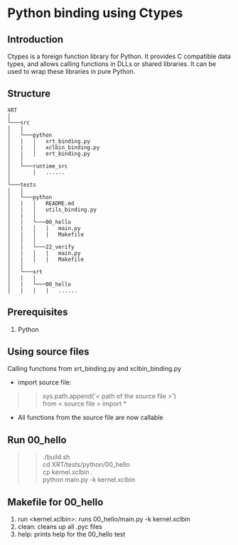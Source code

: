 # Python binding using Ctypes
## Introduction
Ctypes is a foreign function library for Python. It provides C compatible data types, 
and allows calling functions in DLLs or shared libraries. It can be used to wrap these 
libraries in pure Python.

## Structure

```
XRT   
│
└───src
│   │
│   └───python
│   |   │   xrt_binding.py
│   |   │   xclbin_binding.py
│   |   │   ert_binding.py
│   │
│   └───runtime_src
│       │   ......
│ 
└───tests
│   │
│   └───python
│   |   │   README.md
│   |   │   utils_binding.py
│   |   │
│   |   └───00_hello
│   |   │   |   main.py
│   |   │   |   Makefile
│   │   │
│   |   └───22_verify
│   |   │   |   main.py
│   |   │   |   Makefile
│   │
│   └───xrt
│   |   │
│   |   └───00_hello
│   |   │   |   ......

```

## Prerequisites
1. Python

## Using source files
Calling functions from xrt_binding.py and xclbin_binding.py
* import source file:
>> sys.path.append('< path of the source file >') <br>
from < source file > import *
* All functions from the source file are now callable 

## Run 00_hello
>> ./build.sh <br/>
cd XRT/tests/python/00_hello <br/>
cp kernel.xclbin . <br/>
python main.py -k kernel.xclbin

## Makefile for 00_hello
1. run <kernel.xclbin>: runs 00_hello/main.py -k kernel.xclbin
2. clean: cleans up all .pyc files
3. help: prints help for the 00_hello test
